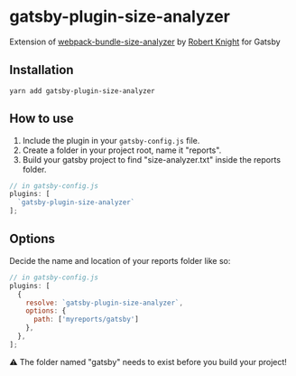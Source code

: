 # gatsby-plugin-size-analyzer

Extension of [webpack-bundle-size-analyzer](https://github.com/robertknight/webpack-bundle-size-analyzer) by [Robert Knight](https://github.com/robertknight) for Gatsby

## Installation

`yarn add gatsby-plugin-size-analyzer`

## How to use

1. Include the plugin in your `gatsby-config.js` file.
2. Create a folder in your project root, name it "reports".
3. Build your gatsby project to find "size-analyzer.txt" inside the reports folder.

```javascript
// in gatsby-config.js
plugins: [
  `gatsby-plugin-size-analyzer`
];
```

## Options

Decide the name and location of your reports folder like so:

```javascript
// in gatsby-config.js
plugins: [
  {
    resolve: `gatsby-plugin-size-analyzer`,
    options: {
      path: ['myreports/gatsby']
    },
  },
];
```

⚠️ The folder named "gatsby" needs to exist before you build your project!
